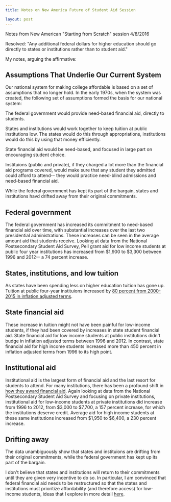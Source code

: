 ```yaml
---
title: Notes on New America Future of Student Aid Session

layout: post 
---
```


Notes from New American "Starting from Scratch" session 4/8/2016

Resolved: "Any additional federal dollars for higher education should go directly to states or institutions rather than to student aid."

My notes, arguing the affirmative: 

Assumptions That Underlie Our Current System
-------

Our national system for making college affordable is based on a set of assumptions that no longer hold. In the early 1970s, when the system was created, the following set of assumptions formed the basis for our national system:

The federal government would provide need-based financial aid, directly to students.

States and institutions would work together to keep tuition at public institutions low. The states would do this through appropriations, institutions would do this by using that money efficiently.

State financial aid would be need-based, and focused in large part on encouraging student choice.

Instituions (public and private), if they charged a lot more than the financial aid programs covered, would make sure that any student they admitted could afford to attend-- they would practice need-blind admissions and need-based financial aid.


While the federal government has kept its part of the bargain, states and institutions havd drifted away from their original commitments. 

Federal government
-------------------
The federal government has increased its commitment to need-based financial aid over time, with substantial increases over the last two presidential administrations. These increases can be seen in the average amount aid that students receive. Looking at data from the National Postsecondary Student Aid Survey, Pell grant aid for low income students at public four year institutions has increased from $1,900 to $3,300 between 1996 and 2012-- a 74 percent increase. 


States, institutions, and low tuition
-------------------
As states have been spending less on higher education tuition has gone up. Tuition at public four-year instituions increased by [80 percent from 2000-2015 in inflation adjusted terms](http://trends.collegeboard.org/college-pricing/figures-tables/tuition-and-fees-and-room-and-board-over-time-1975-76-2015-16-selected-years). 


State financial aid
---------------------
These increase in tuition might not have been painful for low-income students, if they had been covered by increases in state student financial aid. State financial aid for low income students at public institutions didn't budge in inflation adjusted terms between 1996 and 2012. In contrast, state financial aid for high income students increased more than 450 percent in inflation adjusted terms from 1996 to its high point. 

Institutional aid
-------
Institutional aid is the largest form of financial aid and the last resort for students to attend. For many institutions, there has been a profound shift in [how they award financial aid](https://www.newamerica.org/education-policy/undermining-pell-volume-iii/). Again looking at data from the National Postsecondary Student Aid Survey and focusing on private institutions, institutional aid for low-income students at private institutions did increase from 1996 to 2012, from $3,000 to $7,700, a 157 percent increase, for which the institutions deserve credit. Average aid for high income students at these same institutions increased from $1,950 to $6,400, a 230 percent increase.

Drifting away
---------

The data unambiguously show that states and instituions are drifting from their original commitments, while the federal government has kept up its part of the bargain.

I don't believe that states and institutions will return to their commitments until they are given very incentive to do so. In particular, I am convinced that federal financial aid needs to be restructured so that the states and institutions must prioritize affordability (and therefore access) for low-income students, ideas that I explore in more detail [here](https://www.ced.org/reports/single/a-new-partnership-the-road-to-reshaping-federal-state-financial-aid). 


